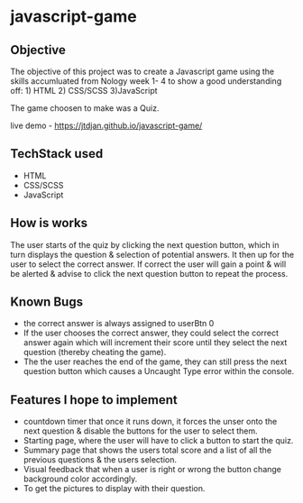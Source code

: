 # javascript-game

## Objective 
The objective of this project was to create a Javascript game using the skills accumluated from Nology week 1- 4 to show a good understanding off: 1) HTML 2) CSS/SCSS 3)JavaScript

The game choosen to make was a Quiz.

live demo - https://jtdjan.github.io/javascript-game/

## TechStack used 
- HTML
- CSS/SCSS
- JavaScript


## How is works
The user starts of the quiz by clicking the next question button, which in turn displays the question & selection of potential answers. It then up for the user to select the correct answer. If correct the user will gain a point & will be alerted & advise to click the next question button to repeat the process.

## Known Bugs 
- the correct answer is always assigned to userBtn 0 
- If the user chooses the correct answer, they could select the correct answer again which will increment their score until they select the next question (thereby cheating the game). 
- The the user reaches the end of the game, they can still press the next question button which causes a Uncaught Type error within the console. 

## Features I hope to implement
- countdown timer that once it runs down, it forces the unser onto the next question & disable the buttons for the user to select them. 
- Starting page, where the user will have to click a button to start the quiz. 
- Summary page that shows the users total score and a list of all the previous questions & the users selection. 
- Visual feedback that when a user is right or wrong the button change background color accordingly. 
- To get the pictures to display with their question.  